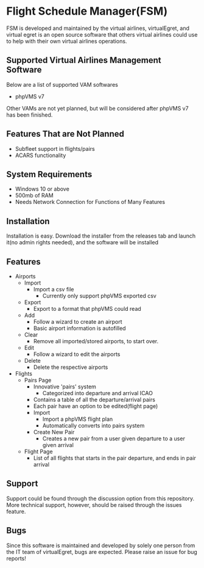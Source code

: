 # Flight Schedule Manager(FSM)

FSM is developed and maintained by the virtual airlines, virtualEgret, and virtual egret is an open source software that others virtual airlines could use to help with their own virtual airlines operations.

## Supported Virtual Airlines Management Software

Below are a list of supported VAM softwares

- phpVMS v7

Other VAMs are not yet planned, but will be considered after phpVMS v7 has been finished.

## Features That are Not Planned

- Subfleet support in flights/pairs
- ACARS functionality

## System Requirements

- Windows 10 or above
- 500mb of RAM
- Needs Network Connection for Functions of Many Features

## Installation

Installation is easy. Download the installer from the releases tab and launch it(no admin rights needed), and the software will be installed

## Features

- Airports
  - Import
    - Import a csv file
      - Currently only support phpVMS exported csv
  - Export
    - Export to a format that phpVMS could read
  - Add
    - Follow a wizard to create an airport
    - Basic airport information is autofilled
  - Clear
    - Remove all imported/stored airports, to start over.
  - Edit
    - Follow a wizard to edit the airports
  - Delete
    - Delete the respective airports
- Flights
  - Pairs Page
    - Innovative 'pairs' system
      - Categorized into departure and arrival ICAO
    - Contains a table of all the departure/arrival pairs
    - Each pair have an option to be edited(flight page)
    - Import
      - Import a phpVMS flight plan
      - Automatically converts into pairs system
    - Create New Pair
      - Creates a new pair from a user given departure to a user given arrival
  - Flight Page
    - List of all flights that starts in the pair departure, and ends in pair arrival

## Support

Support could be found through the discussion option from this repository. More technical support, however, should be raised through the issues feature.

## Bugs

Since this software is maintained and developed by solely one person from the IT team of virtualEgret, bugs are expected. Please raise an issue for bug reports!
